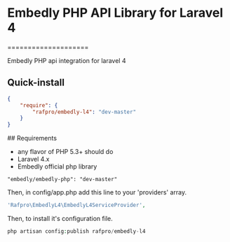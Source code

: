 # Embedly PHP API Library for Laravel 4
====================

Embedly PHP api integration for laravel 4

## Quick-install

```json
{
    "require": {
        "rafpro/embedly-l4": "dev-master"
    }
}
```

<a name="requirements"/>
## Requirements

- any flavor of PHP 5.3+ should do
- Laravel 4.x
- Embedly official php library
```
"embedly/embedly-php": "dev-master"
```

Then, in config/app.php add this line to your 'providers' array.

```php
'Rafpro\EmbedlyL4\EmbedlyL4ServiceProvider',
```

Then, to install it's configuration file.

```php
php artisan config:publish rafpro/embedly-l4
```